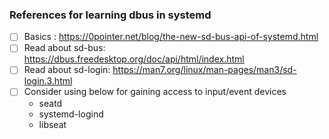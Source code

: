 ### References for learning dbus in systemd
- [ ] Basics : https://0pointer.net/blog/the-new-sd-bus-api-of-systemd.html
- [ ] Read about sd-bus: https://dbus.freedesktop.org/doc/api/html/index.html
- [ ] Read about sd-login: https://man7.org/linux/man-pages/man3/sd-login.3.html
- [ ] Consider using below for gaining access to input/event devices
    - seatd
    - systemd-logind
    - libseat
